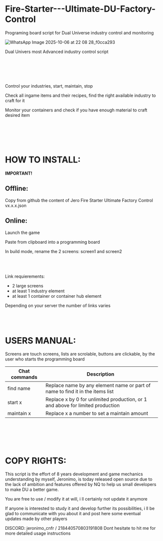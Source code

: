 # Fire-Starter---Ultimate-DU-Factory-Control
Programing board script for Dual Universe industry control and monitoring


![WhatsApp Image 2025-10-06 at 22 08 28_f0cca293](https://github.com/user-attachments/assets/ffd44c08-dd63-4501-bb92-c24002452bc6)


Dual Univers most Advanced industry control script

<br>
<br>
<br>
<br>

Control your industries, start, maintain, stop

Check all ingame items and their recipes, find the right available industry to craft for it

Monitor your containers and check if you have enough material to craft desired item

<br>
<br>
<br>
<br>
   
# HOW TO INSTALL:
**IMPORTANT!**

## Offline:

Copy from github the content of Jero Fire Starter Ultimate Factory Control vx.x.x.json

## Online:

Launch the game

Paste from clipboard into a programming board

In build mode, rename the 2 screens: screen1 and screen2
<br>
<br>
<br>
<br>

Link requierements:
- 2 large screens
- at least 1 industry element
- at least 1 container or container hub element

Depending on your server the number of links varies
<br>
<br>
<br>
<br>

# USERS MANUAL:

Screens are touch screens, lists are scrolable, buttons are clickable, by the user who starts the programming board


| Chat commands | Description |
| ------ | ------ |
| find name | Replace name by any element name or part of name to find it in the items list |
| start x | Replace x by 0 for unlimited production, or 1 and above for limited production |
| maintain x | Replace x a number to set a maintain amount |



<br>
<br>
<br>
<br>

# COPY RIGHTS:

This script is the effort of 8 years development and game mechanics understanding by myself, Jeronimo, is today released open source due to the lack of ambition and features offered by NQ to help us small developers to make DU a better game.

You are free to use / modify it at will, i ll certainly not update it anymore

If anyone is interested to study it and develop further its possibilities, i ll be glad to communicate with you about it and post here some eventual updates made by other players

DISCORD: jeronimo_cnfr / 218440570803191808
Dont hesitate to hit me for more detailed usage instructions




